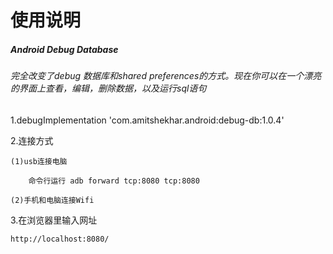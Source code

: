 # 使用说明

##### Android Debug Database
###### 完全改变了debug 数据库和shared preferences的方式。现在你可以在一个漂亮的界面上查看，编辑，删除数据，以及运行sql语句

1.debugImplementation 'com.amitshekhar.android:debug-db:1.0.4'

2.连接方式

    (1)usb连接电脑

        命令行运行 adb forward tcp:8080 tcp:8080

    (2)手机和电脑连接Wifi

3.在浏览器里输入网址

    http://localhost:8080/